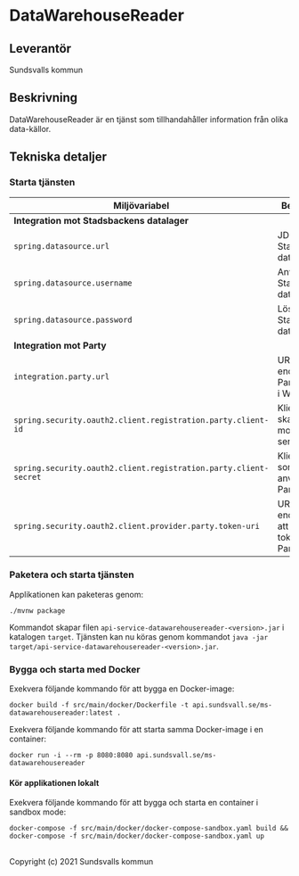 # DataWarehouseReader

## Leverantör

Sundsvalls kommun

## Beskrivning

DataWarehouseReader är en tjänst som tillhandahåller information från olika data-källor.


## Tekniska detaljer

### Starta tjänsten

|Miljövariabel|Beskrivning|
|---|---|
|**Integration mot Stadsbackens datalager**|
|`spring.datasource.url`|JDBC URL till Stadsbackens datalager|
|`spring.datasource.username`|Användare till Stadsbackens datalager|
|`spring.datasource.password`|Lösenord till Stadsbackens datalager|
|**Integration mot Party**|
|`integration.party.url`|URL för endpoint till Party service i WSO2|
|`spring.security.oauth2.client.registration.party.client-id`|Klient-ID som ska användas mot Party service|
|`spring.security.oauth2.client.registration.party.client-secret`|Klient-secret som ska användas mot Party service|
|`spring.security.oauth2.client.provider.party.token-uri`|URI till endpoint för att förnya token mot Party service|

### Paketera och starta tjänsten
Applikationen kan paketeras genom:

```
./mvnw package
```
Kommandot skapar filen `api-service-datawarehousereader-<version>.jar` i katalogen `target`. Tjänsten kan nu köras genom kommandot `java -jar target/api-service-datawarehousereader-<version>.jar`.

### Bygga och starta med Docker
Exekvera följande kommando för att bygga en Docker-image:

```
docker build -f src/main/docker/Dockerfile -t api.sundsvall.se/ms-datawarehousereader:latest .
```

Exekvera följande kommando för att starta samma Docker-image i en container:

```
docker run -i --rm -p 8080:8080 api.sundsvall.se/ms-datawarehousereader
```

#### Kör applikationen lokalt

Exekvera följande kommando för att bygga och starta en container i sandbox mode:  

```
docker-compose -f src/main/docker/docker-compose-sandbox.yaml build && docker-compose -f src/main/docker/docker-compose-sandbox.yaml up
```

## 
Copyright (c) 2021 Sundsvalls kommun